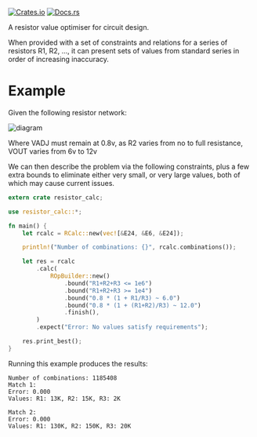 [![Crates.io](https://img.shields.io/crates/v/resistor-calc.svg)](https://crates.io/crates/resistor-calc/)
[![Docs.rs](https://docs.rs/resistor-calc/badge.svg)](https://docs.rs/resistor-calc/)

A resistor value optimiser for circuit design.

When provided with a set of constraints and relations for a series of resistors R1, R2, ..., it
can present sets of values from standard series in order of increasing inaccuracy.

# Example
Given the following resistor network:

![diagram](https://i.imgur.com/GoZKJoL.png)

Where VADJ must remain at 0.8v, as R2 varies from no to full resistance,
VOUT varies from 6v to 12v

We can then describe the problem via the following constraints, plus a few extra bounds to
eliminate either very small, or very large values, both of which may cause current issues.
```rust
extern crate resistor_calc;

use resistor_calc::*;

fn main() {
    let rcalc = RCalc::new(vec![&E24, &E6, &E24]);

    println!("Number of combinations: {}", rcalc.combinations());

    let res = rcalc
        .calc(
            ROpBuilder::new()
                .bound("R1+R2+R3 <= 1e6")
                .bound("R1+R2+R3 >= 1e4")
                .bound("0.8 * (1 + R1/R3) ~ 6.0")
                .bound("0.8 * (1 + (R1+R2)/R3) ~ 12.0")
                .finish(),
        )
        .expect("Error: No values satisfy requirements");

    res.print_best();
}
```
Running this example produces the results:
```text
Number of combinations: 1185408
Match 1:
Error: 0.000
Values: R1: 13K, R2: 15K, R3: 2K

Match 2:
Error: 0.000
Values: R1: 130K, R2: 150K, R3: 20K
```